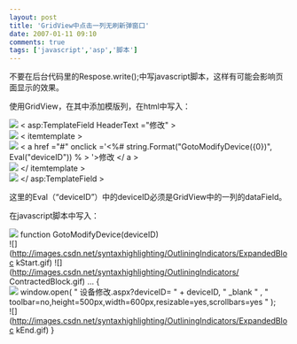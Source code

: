 ```yaml
---
layout: post
title: 'GridView中点击一列无刷新弹窗口'
date: 2007-01-11 09:10
comments: true
tags: ['javascript','asp','脚本']
---
```


不要在后台代码里的Respose.write();中写javascript脚本，这样有可能会影响页面显示的效果。

使用GridView，在其中添加模版列，在html中写入：

![](http://images.csdn.net/syntaxhighlighting/OutliningIndicators/None.gif) <
asp:TemplateField  HeaderText  ="修改"  >  
![](http://images.csdn.net/syntaxhighlighting/OutliningIndicators/None.gif) <
itemtemplate  >  
![](http://images.csdn.net/syntaxhighlighting/OutliningIndicators/None.gif) <
a  href  ="#"  onclick  ='<%#  string.Format("GotoModifyDevice({0})",
Eval("deviceID")) %  > '>修改  </  a  >  
![](http://images.csdn.net/syntaxhighlighting/OutliningIndicators/None.gif) </
itemtemplate  >  
![](http://images.csdn.net/syntaxhighlighting/OutliningIndicators/None.gif) </
asp:TemplateField  >

这里的Eval（“deviceID”）中的deviceID必须是GridView中的一列的dataField。

在javascript脚本中写入：

![](http://images.csdn.net/syntaxhighlighting/OutliningIndicators/None.gif)
function  GotoModifyDevice(deviceID)  
![](http://images.csdn.net/syntaxhighlighting/OutliningIndicators/ExpandedBloc
kStart.gif) ![](http://images.csdn.net/syntaxhighlighting/OutliningIndicators/
ContractedBlock.gif) ...  {  
![](http://images.csdn.net/syntaxhighlighting/OutliningIndicators/InBlock.gif)
window.open(  "  设备修改.aspx?deviceID=  "  \+  deviceID,  "  _blank  "  ,  "
toolbar=no,height=500px,width=600px,resizable=yes,scrollbars=yes  "  );  
![](http://images.csdn.net/syntaxhighlighting/OutliningIndicators/ExpandedBloc
kEnd.gif) }

